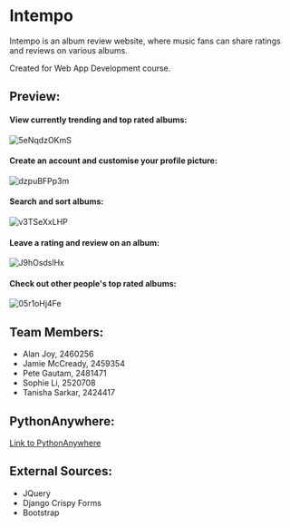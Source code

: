 # Intempo
Intempo is an album review website, where music fans can share ratings and reviews on various albums.

Created for Web App Development course.

## Preview:
#### View currently trending and top rated albums:
![5eNqdzOKmS](https://user-images.githubusercontent.com/33594615/116297932-b8f49580-a793-11eb-92f4-0003094a8142.gif)

#### Create an account and customise your profile picture:
![dzpuBFPp3m](https://user-images.githubusercontent.com/33594615/116298247-1ee11d00-a794-11eb-9f3c-11187236ef24.gif)

#### Search and sort albums:
![v3TSeXxLHP](https://user-images.githubusercontent.com/33594615/116298563-7b443c80-a794-11eb-8560-4a9cbdab8cb9.gif)

#### Leave a rating and review on an album:
![J9hOsdslHx](https://user-images.githubusercontent.com/33594615/116298707-acbd0800-a794-11eb-9f1d-bc759959d421.gif)

#### Check out other people's top rated albums:
![05r1oHj4Fe](https://user-images.githubusercontent.com/33594615/116298873-e8f06880-a794-11eb-89e1-c4938266ab57.gif)


## Team Members:
* Alan Joy, 2460256
* Jamie McCready, 2459354
* Pete Gautam, 2481471
* Sophie Li, 2520708
* Tanisha Sarkar, 2424417


## PythonAnywhere:
[Link to PythonAnywhere](http://2459354.pythonanywhere.com)


## External Sources:
* JQuery
* Django Crispy Forms
* Bootstrap
